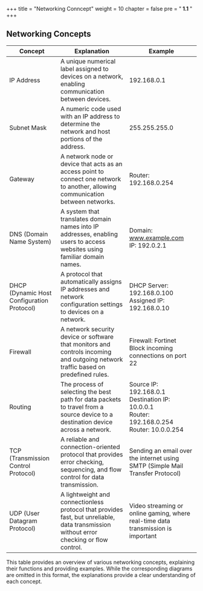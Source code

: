 +++
title = "Networking Conncept"
weight = 10
chapter = false
pre = "<b> 1.1 </b>"
+++

## Networking Concepts



| Concept                   | Explanation                                                                                                                         | Example                                                                                           |
|---------------------------|-------------------------------------------------------------------------------------------------------------------------------------|---------------------------------------------------------------------------------------------------|
| IP Address                | A unique numerical label assigned to devices on a network, enabling communication between devices.                                | 192.168.0.1                                                                                       |
| Subnet Mask               | A numeric code used with an IP address to determine the network and host portions of the address.                                 | 255.255.255.0                                                                                     |
| Gateway                   | A network node or device that acts as an access point to connect one network to another, allowing communication between networks.   | Router: 192.168.0.254                                                                             |
| DNS (Domain Name System)  | A system that translates domain names into IP addresses, enabling users to access websites using familiar domain names.             | Domain: www.example.com<br>IP: 192.0.2.1                                                          |
| DHCP (Dynamic Host Configuration Protocol) | A protocol that automatically assigns IP addresses and network configuration settings to devices on a network.        | DHCP Server: 192.168.0.100<br>Assigned IP: 192.168.0.10                                       |
| Firewall                  | A network security device or software that monitors and controls incoming and outgoing network traffic based on predefined rules.    | Firewall: Fortinet<br>Block incoming connections on port 22                                      |
| Routing                   | The process of selecting the best path for data packets to travel from a source device to a destination device across a network.    | Source IP: 192.168.0.1<br>Destination IP: 10.0.0.1<br>Router: 192.168.0.254<br>Router: 10.0.0.254 |
| TCP (Transmission Control Protocol)  | A reliable and connection-oriented protocol that provides error checking, sequencing, and flow control for data transmission. | Sending an email over the internet using SMTP (Simple Mail Transfer Protocol)                        |
| UDP (User Datagram Protocol) | A lightweight and connectionless protocol that provides fast, but unreliable, data transmission without error checking or flow control. | Video streaming or online gaming, where real-time data transmission is important                        |

This table provides an overview of various networking concepts, explaining their functions and providing examples. While the corresponding diagrams are omitted in this format, the explanations provide a clear understanding of each concept.